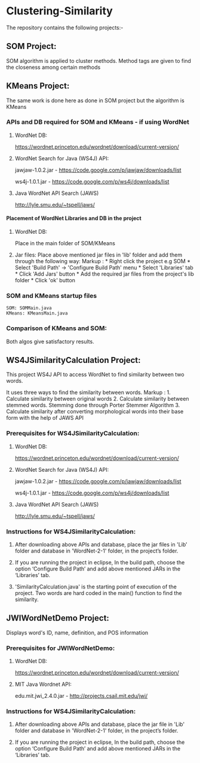 # Clustering-Similarity
The repository contains the following projects:-


## SOM Project:
SOM algorithm is applied to cluster methods. Method tags are given to find the closeness among certain methods

## KMeans Project:
The same work is done here as done in SOM project but the algorithm is KMeans

### APIs and DB required for SOM and KMeans - if using WordNet

1. WordNet DB:

    https://wordnet.princeton.edu/wordnet/download/current-version/
2. WordNet Search for Java (WS4J) API:

      jawjaw-1.0.2.jar - https://code.google.com/p/jawjaw/downloads/list
      
      ws4j-1.0.1.jar - https://code.google.com/p/ws4j/downloads/list
3. Java WordNet API Search (JAWS)

      http://lyle.smu.edu/~tspell/jaws/

#### Placement of WordNet Libraries and DB in the project

1. WordNet DB:

   Place in the main folder of SOM/KMeans
2. Jar files:
	Place above mentioned jar files in 'lib' folder and  add them through the following way:
	Markup :	* Right click the project e.g SOM
				* Select 'Build Path' -> 'Configure Build Path' menu
				* Select 'Libraries' tab
				* Click 'Add Jars' button
				* Add the required jar files from the project's lib folder
				* Click 'ok' button

### SOM and KMeans startup files
	SOM: SOMMain.java
	KMeans: KMeansMain.java

### Comparison of KMeans and SOM:

Both algos give satisfactory results.

## WS4JSimilarityCalculation Project:
This project WS4J API to access WordNet to find similarity between two words.

It uses three ways to find the similarity between words.
Markup :	1. Calculate similarity between original words
			2. Calculate similarity between stemmed words. Stemming done through Porter Stemmer Algorithm
			3. Calculate similarity after converting morphological words into their base form with the help of JAWS API

 
### Prerequisites for WS4JSimilarityCalculation: 


1. WordNet DB:

    https://wordnet.princeton.edu/wordnet/download/current-version/
2. WordNet Search for Java (WS4J) API:

      jawjaw-1.0.2.jar - https://code.google.com/p/jawjaw/downloads/list
      
      ws4j-1.0.1.jar - https://code.google.com/p/ws4j/downloads/list
3. Java WordNet API Search (JAWS)

      http://lyle.smu.edu/~tspell/jaws/

### Instructions for WS4JSimilarityCalculation:

1. After downloading above APIs and database, place the jar files in 'Lib' folder and database in 'WordNet-2-1' folder, in the project’s folder.


2. If you are running the project in eclipse, In the build path, choose the option ‘Configure Build Path’ and add above mentioned JARs in the ‘Libraries’ tab.


3. 'SimilarityCalculation.java' is the starting point of execution of the project. Two words are hard coded in the main() function to find the similarity.

## JWIWordNetDemo Project: 

Displays word's ID, name, definition, and POS information

### Prerequisites for JWIWordNetDemo: 


1. WordNet DB:

    https://wordnet.princeton.edu/wordnet/download/current-version/
2. MIT Java Wordnet API:

      edu.mit.jwi_2.4.0.jar - http://projects.csail.mit.edu/jwi/
      
### Instructions for WS4JSimilarityCalculation:

1. After downloading above APIs and database, place the jar file in 'Lib' folder and database in 'WordNet-2-1' folder, in the project’s folder.


2. If you are running the project in eclipse, In the build path, choose the option ‘Configure Build Path’ and add above mentioned JARs in the ‘Libraries’ tab.











